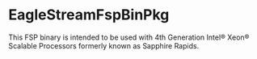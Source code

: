 # EagleStreamFspBinPkg
This FSP binary is intended to be used with 4th Generation Intel® Xeon® Scalable Processors formerly known as Sapphire Rapids.
